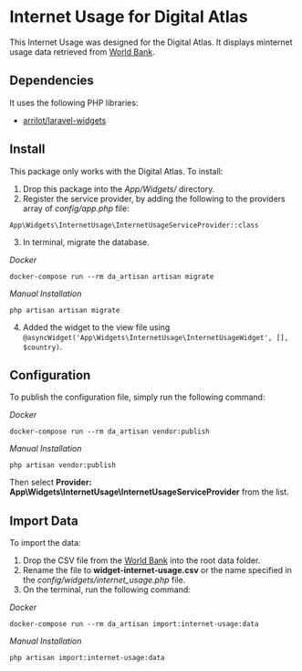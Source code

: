 # Internet Usage for Digital Atlas

This Internet Usage was designed for the Digital Atlas.  It displays minternet usage data retrieved from [World Bank](https://data.worldbank.org/indicator/IT.NET.USER.ZS).

## Dependencies

It uses the following PHP libraries:

- [arrilot/laravel-widgets](https://github.com/arrilot/laravel-widgets)

## Install

This package only works with the Digital Atlas.  To install:

1. Drop this package into the *App/Widgets/* directory.
2. Register the service provider, by adding the following to the providers array of *config/app.php* file:
```
App\Widgets\InternetUsage\InternetUsageServiceProvider::class
```
3. In terminal, migrate the database.

_Docker_
```
docker-compose run --rm da_artisan artisan migrate
```

_Manual Installation_
```
php artisan artisan migrate
```

4. Added the widget to the view file using `@asyncWidget('App\Widgets\InternetUsage\InternetUsageWidget', [], $country)`.

## Configuration

To publish the configuration file, simply run the following command:

_Docker_
```
docker-compose run --rm da_artisan vendor:publish
```

_Manual Installation_
```
php artisan vendor:publish
```

Then select **Provider: App\Widgets\InternetUsage\InternetUsageServiceProvider** from the list.

## Import Data

To import the data:

1. Drop the CSV file from the [World Bank](https://data.worldbank.org/indicator/IT.NET.USER.ZS) into the root data folder.
2. Rename the file to **widget-internet-usage.csv** or the name specified in the *config/widgets/internet_usage.php* file.
3. On the terminal, run the following command:

_Docker_
```
docker-compose run --rm da_artisan import:internet-usage:data
```

_Manual Installation_
```
php artisan import:internet-usage:data
```
